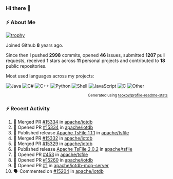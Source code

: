### Hi there 👋

### :zap: About Me

[![trophy](https://github-profile-trophy.vercel.app/?username=HTHou&theme=onedark)](https://github.com/ryo-ma/github-profile-trophy)
   
Joined Github **8** years ago.

Since then I pushed **2998** commits, opened **46** issues, submitted **1207** pull requests, received **1** stars across **11** personal projects and contributed to **18** public repositories.

Most used languages across my projects:

![Java](https://img.shields.io/static/v1?style=flat-square&label=%E2%A0%80&color=555&labelColor=%23b07219&message=Java%EF%B8%B189.3%25)
![C#](https://img.shields.io/static/v1?style=flat-square&label=%E2%A0%80&color=555&labelColor=%23178600&message=C%23%EF%B8%B13.9%25)
![C++](https://img.shields.io/static/v1?style=flat-square&label=%E2%A0%80&color=555&labelColor=%23f34b7d&message=C%2B%2B%EF%B8%B12.7%25)
![Python](https://img.shields.io/static/v1?style=flat-square&label=%E2%A0%80&color=555&labelColor=%233572A5&message=Python%EF%B8%B10.7%25)
![Shell](https://img.shields.io/static/v1?style=flat-square&label=%E2%A0%80&color=555&labelColor=%2389e051&message=Shell%EF%B8%B10.7%25)
![JavaScript](https://img.shields.io/static/v1?style=flat-square&label=%E2%A0%80&color=555&labelColor=%23f1e05a&message=JavaScript%EF%B8%B10.5%25)
![C](https://img.shields.io/static/v1?style=flat-square&label=%E2%A0%80&color=555&labelColor=%23555555&message=C%EF%B8%B10.4%25)
![Other](https://img.shields.io/static/v1?style=flat-square&label=%E2%A0%80&color=555&labelColor=%23ededed&message=Other%EF%B8%B11.4%25)

<p align="right"><sub>Generated using <a href="https://github.com/marketplace/actions/profile-readme-stats">teoxoy/profile-readme-stats</a></sub></p>


<!--![](https://github.com/HTHou/HTHou/blob/output/github-contribution-grid-snake.svg)-->

<!--![Haonan Hou's github stats](https://github-readme-stats.vercel.app/api?username=HTHou&count_private=true&show_icons=true&theme=onedark)-->

<!--![Haonan Hou's wakatime stats](https://github-readme-stats.vercel.app/api/wakatime?username=HTHou&layout=compact&theme=onedark)-->

<!--![Top Langs](https://github-readme-stats.vercel.app/api/top-langs/?username=HTHou&theme=onedark&layout=compact)-->

### :zap: Recent Activity
<!--START_SECTION:activity-->
1. 🎉 Merged PR [#15334](https://github.com/apache/iotdb/pull/15334) in [apache/iotdb](https://github.com/apache/iotdb)
2. 💪 Opened PR [#15334](https://github.com/apache/iotdb/pull/15334) in [apache/iotdb](https://github.com/apache/iotdb)
3. 🚀 Published release [Apache TsFile 1.1.1](https://github.com/apache/tsfile/releases/tag/v1.1.1) in [apache/tsfile](https://github.com/apache/tsfile)
4. 🎉 Merged PR [#15332](https://github.com/apache/iotdb/pull/15332) in [apache/iotdb](https://github.com/apache/iotdb)
5. 🎉 Merged PR [#15329](https://github.com/apache/iotdb/pull/15329) in [apache/iotdb](https://github.com/apache/iotdb)
6. 🚀 Published release [Apache TsFile 2.0.2](https://github.com/apache/tsfile/releases/tag/v2.0.2) in [apache/tsfile](https://github.com/apache/tsfile)
7. 💪 Opened PR [#453](https://github.com/apache/tsfile/pull/453) in [apache/tsfile](https://github.com/apache/tsfile)
8. 💪 Opened PR [#15260](https://github.com/apache/iotdb/pull/15260) in [apache/iotdb](https://github.com/apache/iotdb)
9. 💪 Opened PR [#1](https://github.com/apache/iotdb-mcp-server/pull/1) in [apache/iotdb-mcp-server](https://github.com/apache/iotdb-mcp-server)
10. 🗣 Commented on [#15204](https://github.com/apache/iotdb/issues/15204#issuecomment-2764893853) in [apache/iotdb](https://github.com/apache/iotdb)
<!--END_SECTION:activity-->

<!--
**HTHou/HTHou** is a ✨ _special_ ✨ repository because its `README.md` (this file) appears on your GitHub profile.

Here are some ideas to get you started:

- 🔭 I’m currently working on ...
- 🌱 I’m currently learning ...
- 👯 I’m looking to collaborate on ...
- 🤔 I’m looking for help with ...
- 💬 Ask me about ...
- 📫 How to reach me: ...
- 😄 Pronouns: ...
- ⚡ Fun fact: ...
-->
